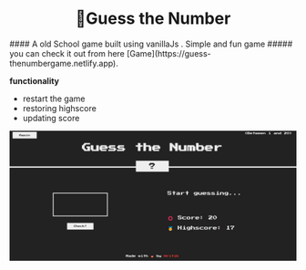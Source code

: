 <h1 align="center">
🔢Guess the Number
</h1>
#### A old School game built using vanillaJs . Simple and fun game
##### you can check it out from here [Game](https://guess-thenumbergame.netlify.app).

**functionality**
- restart the game 
- restoring highscore
- updating score 

<img src="ss.jpg">
